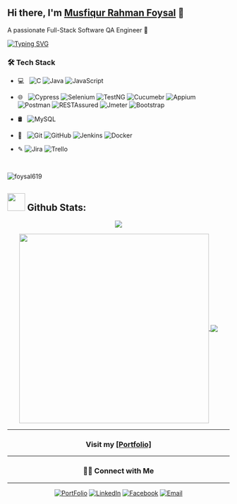 ## Hi there, I'm [Musfiqur Rahman Foysal](https://about.me/musfiqur.rahman) 👋
A passionate Full-Stack Software QA  Engineer 🚀 

[![Typing SVG](https://readme-typing-svg.herokuapp.com/?lines=I+am+Musfiqur+Rahman+Foysal;I+am+a+Full+Stack+Software+QA+Engineer)](/)


<h3>🛠 Tech Stack</h3>

- 💻 &nbsp; ![C](https://img.shields.io/badge/-C-black?style=flat-square&logo=c)
 ![Java](https://img.shields.io/badge/-Java-black?style=flat-square&logo=java) 
![JavaScript](https://img.shields.io/badge/-JavaScript-black?style=flat-square&logo=javascript)

- 🌐 &nbsp; 
![Cypress](https://img.shields.io/badge/-Cypress-black?style=flat-square&logo=Cypress)
![Selenium](https://img.shields.io/badge/-Selenium-black?style=flat-square&logo=Selenium)
![TestNG](https://img.shields.io/badge/-TestNG-black?style=flat-square&logo=TestNG)
![Cucumebr](https://img.shields.io/badge/-Cucumber-black?style=flat-square&logo=Cucumber)
![Appium](https://img.shields.io/badge/-Appium-black?style=flat-square&logo=Appium)
![Postman](https://img.shields.io/badge/-Postman-black?style=flat-square&logo=Postman)
![RESTAssured](https://img.shields.io/badge/-RESTAssured-black?style=flat-square&logo=RESTAssured)
![Jmeter](https://img.shields.io/badge/-Jmeter-black?style=flat-square&logo=JMeter)
![Bootstrap](https://img.shields.io/badge/-Bootstrap-black?style=flat-square&logo=bootstrap)

- 🛢 &nbsp; 
![MySQL](https://img.shields.io/badge/-MySQL-black?style=flat-square&logo=mysql)



- 🔧 &nbsp; 
![Git](https://img.shields.io/badge/-Git-black?style=flat-square&logo=git)
![GitHub](https://img.shields.io/badge/-GitHub-black?style=flat-square&logo=github)
![Jenkins](https://img.shields.io/badge/-Jenkins-black?style=flat-square&logo=jenkins)
![Docker](https://img.shields.io/badge/-Docker-black?style=flat-square&logo=Docker)

- &#x270E; 
![Jira](https://img.shields.io/badge/-Jira-black?style=flat-square&logo=Jira)
![Trello](https://img.shields.io/badge/-Trello-black?style=flat-square&logo=Trello)
<!--
**musfiqur rahman foysal** is a ✨ _special_ ✨ repository because its `README.md` (this file) appears on your GitHub profile.

Here are some ideas to get you started:

- 🔭 I’m currently working on ...
- 🌱 I’m currently learning ...
- 👯 I’m looking to collaborate on ...
- 🤔 I’m looking for help with ...
- 💬 Ask me about ...
- 📫 How to reach me: ...
- 😄 Pronouns: ...
- ⚡ Fun fact: ...
-->

<br/>

<p align="left"> <img src="https://komarev.com/ghpvc/?username=foysal619&label=Profile%20views&color=0e75b6&style=flat" alt="foysal619" /> </p>  
  
## <img src="https://media.giphy.com/media/ZCN6F3FAkwsyOGU2RS/giphy.gif" width="40"> **Github Stats:**

<p align="center">
   <img  align="center" src="https://github-readme-streak-stats.herokuapp.com/?user=foysal619&theme=algolia&hide_border=false"/>
</p>

 <p align="center">
  <a href="https://github.com/foysal619">
   <img width="430" align="center" src="https://github-readme-stats.vercel.app/api?username=foysal619&show_icons=true&theme=algolia&count_private=true">
  </a>
  <a href="https://github.com/foysal619">
    <img align="center" src="https://github-readme-stats.anuraghazra1.vercel.app/api/top-langs/?username=foysal619&layout=compact&theme=algolia&langs_count=8" />
  </a>
 </p>
 
 <hr/>

  <h3  align="center"  > Visit my  <a target="_blank"  href="https://about.me/musfiqur.rahman" > [Portfolio]</a>  </h3> 
  
  <hr/>
  
<h3  align="center" > 🤝🏻 Connect with Me </h3>
<hr/>

<p align="center">
<a href="https://about.me/musfiqur.rahman"><img alt="PortFolio" src="https://img.shields.io/badge/musfiqur.rahman-Portfolio-blue?style=flat-square&logo=google-chrome"></a>
<a href="https://www.linkedin.com/in/foysal619/"><img alt="LinkedIn" src="https://img.shields.io/badge/foysal619-linkedIn-brightgreen?style=flat-square&logo=linkedin"></a>
<a href="https://www.facebook.com/musfiq8008/"><img alt="Facebook" src="https://img.shields.io/badge/Musfiqur Rahman Foysal-facebook-blue?style=flat&logo=facebook"></a>
<a href="mailto:musfiqurrahmanfoysal77@gmail.com"><img alt="Email" src="https://img.shields.io/badge/Email-musfiqurrahmanfoysal77@gmail.com-blue?style=flat-square&logo=gmail"></a>
</p>

<br/>


<br/>
<br/>

<!--
<img src='https://random-memer.herokuapp.com/' title="Meme" alt="Please refresh the page if the meme doesn't show up.">
-->
